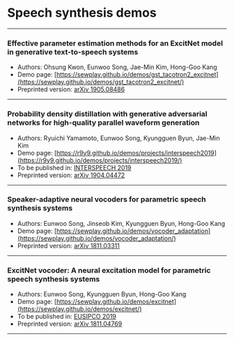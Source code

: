# Speech synthesis demos
---

### Effective parameter estimation methods for an ExcitNet model in generative text-to-speech systems
- Authors: Ohsung Kwon, Eunwoo Song, Jae-Min Kim, Hong-Goo Kang
- Demo page: [https://sewplay.github.io/demos/gst_tacotron2_excitnet](https://sewplay.github.io/demos/gst_tacotron2_excitnet/)
- Preprinted version: [arXiv 1905.08486](https://arxiv.org/abs/1905.08486/)

---

### Probability density distillation with generative adversarial networks for high-quality parallel waveform generation
- Authors: Ryuichi Yamamoto, Eunwoo Song, Kyungguen Byun, Jae-Min Kim
- Demo page: [https://r9y9.github.io/demos/projects/interspeech2019](https://r9y9.github.io/demos/projects/interspeech2019/)
- To be published in: [INTERSPEECH 2019](http://interspeech2019.org)
- Preprinted version: [arXiv 1904.04472](https://arxiv.org/abs/1904.04472/)

---

### Speaker-adaptive neural vocoders for parametric speech synthesis systems
- Authors: Eunwoo Song, Jinseob Kim, Kyungguen Byun, Hong-Goo Kang
- Demo page: [https://sewplay.github.io/demos/vocoder_adaptation](https://sewplay.github.io/demos/vocoder_adaptation/)
- Preprinted version: [arXiv 1811.03311](https://arxiv.org/abs/1811.03311/)

---

### ExcitNet vocoder: A neural excitation model for parametric speech synthesis systems
- Authors: Eunwoo Song, Kyungguen Byun, Hong-Goo Kang
- Demo page: [https://sewplay.github.io/demos/excitnet](https://sewplay.github.io/demos/excitnet/)
- To be published in: [EUSIPCO 2019](http://eusipco2019.org)
- Preprinted version: [arXiv 1811.04769](https://arxiv.org/abs/1811.04769/)

---
